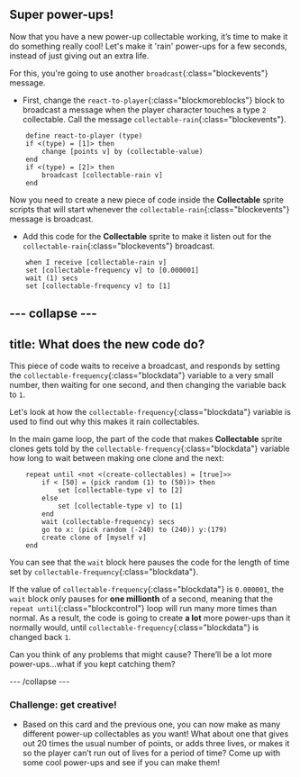 ## Super power-ups!

Now that you have a new power-up collectable working, it’s time to make it do something really cool! Let's make it 'rain' power-ups for a few seconds, instead of just giving out an extra life.
 
For this, you're going to use another `broadcast`{:class="blockevents"} message.

+ First, change the `react-to-player`{:class="blockmoreblocks"} block to broadcast a message when the player character touches a type `2` collectable. Call the message `collectable-rain`{:class="blockevents"}.

```blocks
    define react-to-player (type)
    if <(type) = [1]> then
        change [points v] by (collectable-value)
    end
    if <(type) = [2]> then
        broadcast [collectable-rain v]
    end
```
 
Now you need to create a new piece of code inside the **Collectable** sprite scripts that will start whenever the `collectable-rain`{:class="blockevents"} message is broadcast.

+ Add this code for the **Collectable** sprite to make it listen out for the `collectable-rain`{:class="blockevents"} broadcast.

```blocks
    when I receive [collectable-rain v]
    set [collectable-frequency v] to [0.000001]
    wait (1) secs
    set [collectable-frequency v] to [1]
```

--- collapse ---
---
title: What does the new code do?
---

This piece of code waits to receive a broadcast, and responds by setting the `collectable-frequency`{:class="blockdata"} variable to a very small number, then waiting for one second, and then changing the variable back to `1`.

Let's look at how the `collectable-frequency`{:class="blockdata"} variable is used to find out why this makes it rain collectables.

In the main game loop, the part of the code that makes **Collectable** sprite clones gets told by the `collectable-frequency`{:class="blockdata"} variable how long to wait between making one clone and the next:

```blocks
    repeat until <not <(create-collectables) = [true]>>
        if < [50] = (pick random (1) to (50))> then
            set [collectable-type v] to [2]
        else
            set [collectable-type v] to [1]
        end
        wait (collectable-frequency) secs
        go to x: (pick random (-240) to (240)) y:(179)
        create clone of [myself v]
    end
```

You can see that the `wait` block here pauses the code for the length of time set by `collectable-frequency`{:class="blockdata"}. 

If the value of `collectable-frequency`{:class="blockdata"} is `0.000001`, the `wait` block only pauses for **one millionth** of a second, meaning that the `repeat until`{:class="blockcontrol"} loop will run many more times than normal. As a result, the code is going to create **a lot** more power-ups than it normally would, until `collectable-frequency`{:class="blockdata"} is changed back `1`.

Can you think of any problems that might cause? There’ll be a lot more power-ups…what if you kept catching them?

--- /collapse ---

### Challenge: get creative!
 
+ Based on this card and the previous one, you can now make as many different power-up collectables as you want! What about one that gives out 20 times the usual number of points, or adds three lives, or makes it so the player can’t run out of lives for a period of time? Come up with some cool power-ups and see if you can make them!
